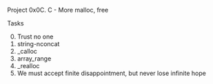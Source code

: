Project
0x0C. C - More malloc, free

Tasks

0. Trust no one
1. string-nconcat
2. _calloc
3. array_range
4. _realloc
5. We must accept finite disappointment, but never lose infinite hope
